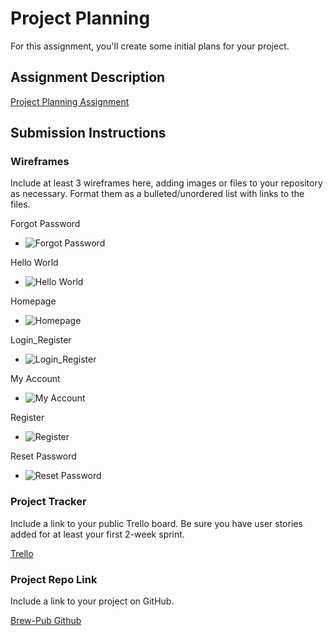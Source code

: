 # Project Planning
For this assignment, you'll create some initial plans for your project.

## Assignment Description
[Project Planning Assignment](https://education.launchcode.org/liftoff/modules/assignments/project-planning)

## Submission Instructions

### Wireframes

Include at least 3 wireframes here, adding images or files to your repository as necessary. Format them as a bulleted/unordered list with links to the files.

Forgot Password
* ![Forgot Password](https://github.com/xmdang3/liftoff-assignments/blob/master/P3-Project_Planning/bp%20wireframe/Forgot%20Password.png)

Hello World
* ![Hello World](https://github.com/xmdang3/liftoff-assignments/blob/master/P3-Project_Planning/bp%20wireframe/Hello%20World.png)

Homepage
* ![Homepage](https://github.com/xmdang3/liftoff-assignments/blob/master/P3-Project_Planning/bp%20wireframe/Homepage.png)

Login_Register
* ![Login_Register](https://github.com/xmdang3/liftoff-assignments/blob/master/P3-Project_Planning/bp%20wireframe/Login_Register.png)

My Account
* ![My Account](https://github.com/xmdang3/liftoff-assignments/blob/master/P3-Project_Planning/bp%20wireframe/My%20Account.png)

Register
* ![Register](https://github.com/xmdang3/liftoff-assignments/blob/master/P3-Project_Planning/bp%20wireframe/Register.png)

Reset Password
* ![Reset Password](https://github.com/xmdang3/liftoff-assignments/blob/master/P3-Project_Planning/bp%20wireframe/Reset%20Password.png)

### Project Tracker

Include a link to your public Trello board. Be sure you have user stories added for at least your first 2-week sprint.

[Trello](https://trello.com/b/N9nEERW5/liftoff-2020)



### Project Repo Link

Include a link to your project on GitHub.

[Brew-Pub Github](https://github.com/LaunchCodeLiftoffProjects/brew-pub)
